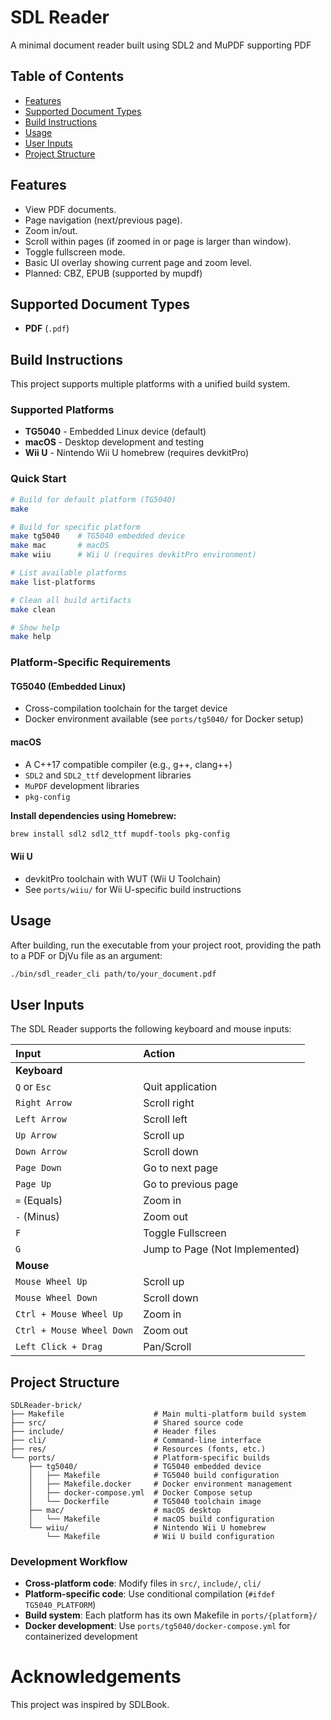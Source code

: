 # SDL Reader

A minimal document reader built using SDL2 and  MuPDF supporting PDF 

## Table of Contents
* [Features](#features)
* [Supported Document Types](#supported-document-types)
* [Build Instructions](#build-instructions)
* [Usage](#usage)
* [User Inputs](#user-inputs)
* [Project Structure](#project-structure)

## Features
* View PDF documents.
* Page navigation (next/previous page).
* Zoom in/out.
* Scroll within pages (if zoomed in or page is larger than window).
* Toggle fullscreen mode.
* Basic UI overlay showing current page and zoom level.
* Planned: CBZ, EPUB (supported by mupdf)

## Supported Document Types
* **PDF** (`.pdf`)

## Build Instructions
This project supports multiple platforms with a unified build system.

### Supported Platforms
- **TG5040** - Embedded Linux device (default)
- **macOS** - Desktop development and testing
- **Wii U** - Nintendo Wii U homebrew (requires devkitPro)

### Quick Start
```bash
# Build for default platform (TG5040)
make

# Build for specific platform
make tg5040    # TG5040 embedded device
make mac       # macOS
make wiiu      # Wii U (requires devkitPro environment)

# List available platforms
make list-platforms

# Clean all build artifacts
make clean

# Show help
make help
```

### Platform-Specific Requirements

#### TG5040 (Embedded Linux)
* Cross-compilation toolchain for the target device
* Docker environment available (see `ports/tg5040/` for Docker setup)

#### macOS
* A C++17 compatible compiler (e.g., g++, clang++)
* `SDL2` and `SDL2_ttf` development libraries
* `MuPDF` development libraries  
* `pkg-config`

**Install dependencies using Homebrew:**
```bash
brew install sdl2 sdl2_ttf mupdf-tools pkg-config
```

#### Wii U
* devkitPro toolchain with WUT (Wii U Toolchain)
* See `ports/wiiu/` for Wii U-specific build instructions

## Usage
After building, run the executable from your project root, providing the path to a PDF or DjVu file as an argument:

```bash
./bin/sdl_reader_cli path/to/your_document.pdf
```

## User Inputs
The SDL Reader supports the following keyboard and mouse inputs:

| Input                  | Action                                  |
| :--------------------- | :-------------------------------------- |
| **Keyboard** |                                         |
| `Q` or `Esc`           | Quit application                        |
| `Right Arrow`          | Scroll right                            |
| `Left Arrow`           | Scroll left                             |
| `Up Arrow`             | Scroll up                               |
| `Down Arrow`           | Scroll down                             |
| `Page Down`            | Go to next page                         |
| `Page Up`              | Go to previous page                     |
| `=` (Equals)           | Zoom in                                 |
| `-` (Minus)            | Zoom out                                |
| `F`                    | Toggle Fullscreen                       |
| `G`                    | Jump to Page (Not Implemented)          |
| **Mouse** |                                         |
| `Mouse Wheel Up`       | Scroll up                               |
| `Mouse Wheel Down`     | Scroll down                             |
| `Ctrl + Mouse Wheel Up`| Zoom in                                 |
| `Ctrl + Mouse Wheel Down`| Zoom out                              |
| `Left Click + Drag`    | Pan/Scroll                              |

## Project Structure
```
SDLReader-brick/
├── Makefile                    # Main multi-platform build system
├── src/                        # Shared source code
├── include/                    # Header files
├── cli/                        # Command-line interface
├── res/                        # Resources (fonts, etc.)
└── ports/                      # Platform-specific builds
    ├── tg5040/                 # TG5040 embedded device
    │   ├── Makefile            # TG5040 build configuration
    │   ├── Makefile.docker     # Docker environment management
    │   ├── docker-compose.yml  # Docker Compose setup
    │   └── Dockerfile          # TG5040 toolchain image
    ├── mac/                    # macOS desktop
    │   └── Makefile            # macOS build configuration
    └── wiiu/                   # Nintendo Wii U homebrew
        └── Makefile            # Wii U build configuration
```

### Development Workflow
- **Cross-platform code**: Modify files in `src/`, `include/`, `cli/`
- **Platform-specific code**: Use conditional compilation (`#ifdef TG5040_PLATFORM`)
- **Build system**: Each platform has its own Makefile in `ports/{platform}/`
- **Docker development**: Use `ports/tg5040/docker-compose.yml` for containerized development

# Acknowledgements

This project was inspired by SDLBook.
